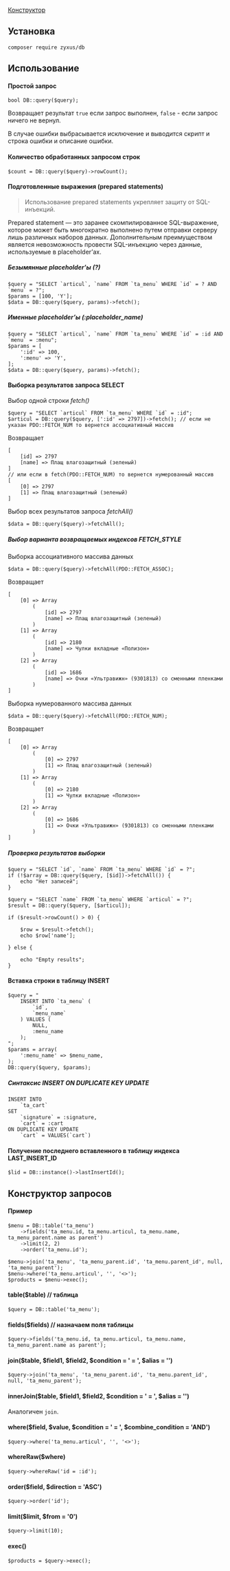 [Конструктор](#конструктор-запросов)

## Установка
```
composer require zyxus/db
```

## Использование
#### Простой запрос
```
bool DB::query($query);
```
Возвращает результат `true` если запрос выполнен, `false` - если запрос ничего не вернул.

В случае ошибки выбрасывается исключение и выводится скрипт и строка ошибки и описание ошибки.

#### Количество обработанных запросом строк
`
$count = DB::query($query)->rowCount();
`

#### Подготовленные выражения (prepared statements)
> Использование prepared statements укрепляет защиту от SQL-инъекций.

Prepared statement — это заранее скомпилированное SQL-выражение, которое может быть многократно выполнено путем отправки серверу лишь различных наборов данных. Дополнительным преимуществом является невозможность провести SQL-инъекцию через данные, используемые в placeholder’ах.

##### Безымянные placeholder’ы (?)
```
$query = "SELECT `articul`, `name` FROM `ta_menu` WHERE `id` = ? AND `menu` = ?";
$params = [100, 'Y'];
$data = DB::query($query, params)->fetch();
```
##### Именные placeholder’ы (:placeholder_name)

```
$query = "SELECT `articul`, `name` FROM `ta_menu` WHERE `id` = :id AND `menu` = :menu";
$params = [
    ':id' => 100,
    ':menu' => 'Y',
];
$data = DB::query($query, params)->fetch();
```

#### Выборка результатов запроса SELECT

Выбор одной строки *fetch()*

```
$query = "SELECT `articul` FROM `ta_menu` WHERE `id` = :id";
$articul = DB::query($query, [':id' => 2797])->fetch(); // если не указан PDO::FETCH_NUM то вернется ассоциативный массив
```
Возвращает
```
[
    [id] => 2797
    [name] => Плащ влагозащитный (зеленый)
]
// или если в fetch(PDO::FETCH_NUM) то вернется нумерованный массив
[
    [0] => 2797
    [1] => Плащ влагозащитный (зеленый)
]
```

Выбор всех результатов запроса *fetchAll()*

```
$data = DB::query($query)->fetchAll();
```

##### Выбор варианта возвращаемых индексов FETCH_STYLE

Выборка ассоциативного массива данных

```
$data = DB::query($query)->fetchAll(PDO::FETCH_ASSOC);
```
Возвращает
```
[
    [0] => Array
        (
            [id] => 2797
            [name] => Плащ влагозащитный (зеленый)
        )
    [1] => Array
        (
            [id] => 2180
            [name] => Чулки вкладные «Полизон»
        )
    [2] => Array
        (
            [id] => 1686
            [name] => Очки «Ультравижн» (9301813) со сменными пленками
        )
]
```

Выборка нумерованного массива данных
```
$data = DB::query($query)->fetchAll(PDO::FETCH_NUM);
```
Возвращает
```
[
    [0] => Array
        (
            [0] => 2797
            [1] => Плащ влагозащитный (зеленый)
        )
    [1] => Array
        (
            [0] => 2180
            [1] => Чулки вкладные «Полизон»
        )
    [2] => Array
        (
            [0] => 1686
            [1] => Очки «Ультравижн» (9301813) со сменными пленками
        )
]
```

##### Проверка результатов выборки

```
$query = "SELECT `id`, `name` FROM `ta_menu` WHERE `id` = ?";
if (!$array = DB::query($query, [$id])->fetchAll()) {
    echo "Нет записей";
}
```

```
$query = "SELECT `name` FROM `ta_menu` WHERE `articul` = ?";
$result = DB::query($query, [$articul]);

if ($result->rowCount() > 0) {

    $row = $result->fetch();
    echo $row['name'];

} else {

    echo "Empty results";
}
```


#### Вставка строки в таблицу INSERT

```
$query = "
    INSERT INTO `ta_menu` (
        `id`,
        `menu_name`
    ) VALUES (
        NULL,
        :menu_name
    );
";
$params = array(
    ':menu_name' => $menu_name,
);
DB::query($query, $params);
```

##### Синтаксис INSERT ON DUPLICATE KEY UPDATE

```
INSERT INTO 
    `ta_cart` 
SET 
    `signature` = :signature, 
    `cart` = :cart 
ON DUPLICATE KEY UPDATE 
    `cart` = VALUES(`cart`)
```

#### Получение последнего вставленного в таблицу индекса LAST_INSERT_ID
```
$lid = DB::instance()->lastInsertId();
```

## Конструктор запросов

#### Пример

```
$menu = DB::table('ta_menu')
    ->fields('ta_menu.id, ta_menu.articul, ta_menu.name, ta_menu_parent.name as parent')
    ->limit(2, 2)
    ->order('ta_menu.id');

$menu->join('ta_menu', 'ta_menu_parent.id', 'ta_menu.parent_id', null, 'ta_menu_parent');
$menu->where('ta_menu.articul', '', '<>');
$products = $menu->exec();
```

#### table($table) // таблица

```
$query = DB::table('ta_menu');
```

#### fields($fields) // назначаем поля таблицы

```
$query->fields('ta_menu.id, ta_menu.articul, ta_menu.name, ta_menu_parent.name as parent');
```

#### join($table, $field1, $field2, $condition = ' = ', $alias = '')

```
$query->join('ta_menu', 'ta_menu_parent.id', 'ta_menu.parent_id', null, 'ta_menu_parent');
```

#### innerJoin($table, $field1, $field2, $condition = ' = ', $alias = '')

Аналогичен `join`.

#### where($field, $value, $condition = ' = ', $combine_condition = 'AND')

```
$query->where('ta_menu.articul', '', '<>');
```

#### whereRaw($where)

```
$query->whereRaw('id = :id');
```

#### order($field, $direction = 'ASC')

```
$query->order('id');
```

#### limit($limit, $from = '0')

```
$query->limit(10);
```

#### exec()

```
$products = $query->exec();
```
